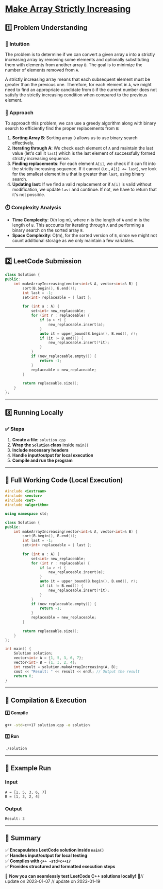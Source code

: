 # **[Make Array Strictly Increasing](https://leetcode.com/problems/make-array-strictly-increasing/description/)**  

## **1️⃣ Problem Understanding**  
### **📌 Intuition**  
The problem is to determine if we can convert a given array `A` into a strictly increasing array by removing some elements and optionally substituting them with elements from another array `B`. The goal is to minimize the number of elements removed from `A`.

A strictly increasing array means that each subsequent element must be greater than the previous one. Therefore, for each element in `A`, we might need to find an appropriate candidate from `B` if the current number does not satisfy the strictly increasing condition when compared to the previous element.

### **🚀 Approach**  
To approach this problem, we can use a greedy algorithm along with binary search to efficiently find the proper replacements from `B`:

1. **Sorting Array B**: Sorting array `B` allows us to use binary search effectively.
2. **Iterating through A**: We check each element of `A` and maintain the last value (let's call it `last`) which is the last element of successfully formed strictly increasing sequence.
3. **Finding replacements**: For each element `A[i]`, we check if it can fit into the strictly increasing sequence. If it cannot (i.e., `A[i] <= last`), we look for the smallest element in `B` that is greater than `last`, using binary search.
4. **Updating last**: If we find a valid replacement or if `A[i]` is valid without modification, we update `last` and continue. If not, we have to return that it's not possible.

### **⏱️ Complexity Analysis**  
- **Time Complexity**: O(n log m), where n is the length of `A` and m is the length of `B`. This accounts for iterating through `A` and performing a binary search on the sorted array `B`.
- **Space Complexity**: O(m), for the sorted version of `B`, since we might not count additional storage as we only maintain a few variables.

---

## **2️⃣ LeetCode Submission**  
```cpp
class Solution {
public:
    int makeArrayIncreasing(vector<int>& A, vector<int>& B) {
        sort(B.begin(), B.end());
        int last = -1;
        set<int> replaceable = { last };
        
        for (int a : A) {
            set<int> new_replaceable;
            for (int r : replaceable) {
                if (a > r) {
                    new_replaceable.insert(a);
                }
                auto it = upper_bound(B.begin(), B.end(), r);
                if (it != B.end()) {
                    new_replaceable.insert(*it);
                }
            }
            if (new_replaceable.empty()) {
                return -1;
            }
            replaceable = new_replaceable;
        }
        
        return replaceable.size();
    }
};  
```

---

## **3️⃣ Running Locally**  
### **✅ Steps**  
1. **Create a file**: `solution.cpp`  
2. **Wrap the `Solution` class** inside `main()`  
3. **Include necessary headers**  
4. **Handle input/output for local execution**  
5. **Compile and run the program**  

---

## **📝 Full Working Code (Local Execution)**  
```cpp
#include <iostream>
#include <vector>
#include <set>
#include <algorithm>

using namespace std;

class Solution {
public:
    int makeArrayIncreasing(vector<int>& A, vector<int>& B) {
        sort(B.begin(), B.end());
        int last = -1;
        set<int> replaceable = { last };
        
        for (int a : A) {
            set<int> new_replaceable;
            for (int r : replaceable) {
                if (a > r) {
                    new_replaceable.insert(a);
                }
                auto it = upper_bound(B.begin(), B.end(), r);
                if (it != B.end()) {
                    new_replaceable.insert(*it);
                }
            }
            if (new_replaceable.empty()) {
                return -1;
            }
            replaceable = new_replaceable;
        }
        
        return replaceable.size();
    }
};

int main() {
    Solution solution;
    vector<int> A = {1, 5, 3, 6, 7};
    vector<int> B = {1, 3, 2, 4};
    int result = solution.makeArrayIncreasing(A, B);
    cout << "Result: " << result << endl; // Output the result
    return 0;
}
```  

---

## **🔧 Compilation & Execution**  
#### **1️⃣ Compile**  
```bash
g++ -std=c++17 solution.cpp -o solution
```  

#### **2️⃣ Run**  
```bash
./solution
```  

---

## **🎯 Example Run**  
### **Input**  
```
A = [1, 5, 3, 6, 7]
B = [1, 3, 2, 4]
```  
### **Output**  
```
Result: 3
```  

---

## **📌 Summary**  
✅ **Encapsulates LeetCode solution inside `main()`**  
✅ **Handles input/output for local testing**  
✅ **Compiles with `g++ -std=c++17`**  
✅ **Provides structured and formatted execution steps**  

🚀 **Now you can seamlessly test LeetCode C++ solutions locally!** 🚀// update on 2023-01-07
// update on 2023-01-19
